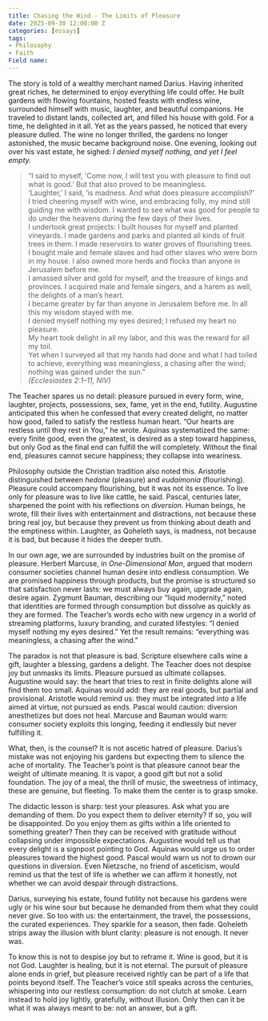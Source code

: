 ```yaml
---
title: Chasing the Wind - The Limits of Pleasure  
date: 2025-09-30 12:00:00 Z
categories: [essays]
tags:
- Philosophy
- Faith
Field name: 
---
```

The story is told of a wealthy merchant named Darius. Having inherited great riches, he determined to enjoy everything life could offer. He built gardens with flowing fountains, hosted feasts with endless wine, surrounded himself with music, laughter, and beautiful companions. He traveled to distant lands, collected art, and filled his house with gold. For a time, he delighted in it all. Yet as the years passed, he noticed that every pleasure dulled. The wine no longer thrilled, the gardens no longer astonished, the music became background noise. One evening, looking out over his vast estate, he sighed: *I denied myself nothing, and yet I feel empty.*  

> “I said to myself, ‘Come now, I will test you with pleasure to find out what is good.’ But that also proved to be meaningless.  
> ‘Laughter,’ I said, ‘is madness. And what does pleasure accomplish?’  
> I tried cheering myself with wine, and embracing folly, my mind still guiding me with wisdom. I wanted to see what was good for people to do under the heavens during the few days of their lives.  
> I undertook great projects: I built houses for myself and planted vineyards. I made gardens and parks and planted all kinds of fruit trees in them. I made reservoirs to water groves of flourishing trees.  
> I bought male and female slaves and had other slaves who were born in my house. I also owned more herds and flocks than anyone in Jerusalem before me.  
> I amassed silver and gold for myself, and the treasure of kings and provinces. I acquired male and female singers, and a harem as well, the delights of a man’s heart.  
> I became greater by far than anyone in Jerusalem before me. In all this my wisdom stayed with me.  
> I denied myself nothing my eyes desired; I refused my heart no pleasure.  
> My heart took delight in all my labor, and this was the reward for all my toil.  
> Yet when I surveyed all that my hands had done and what I had toiled to achieve, everything was meaningless, a chasing after the wind; nothing was gained under the sun.”  
> *(Ecclesiastes 2:1–11, NIV)*  

The Teacher spares us no detail: pleasure pursued in every form, wine, laughter, projects, possessions, sex, fame, yet in the end, futility. Augustine anticipated this when he confessed that every created delight, no matter how good, failed to satisfy the restless human heart. “Our hearts are restless until they rest in You,” he wrote. Aquinas systematized the same: every finite good, even the greatest, is desired as a step toward happiness, but only God as the final end can fulfill the will completely. Without the final end, pleasures cannot secure happiness; they collapse into weariness.  

Philosophy outside the Christian tradition also noted this. Aristotle distinguished between *hedone* (pleasure) and *eudaimonia* (flourishing). Pleasure could accompany flourishing, but it was not its essence. To live only for pleasure was to live like cattle, he said. Pascal, centuries later, sharpened the point with his reflections on *diversion*. Human beings, he wrote, fill their lives with entertainment and distractions, not because these bring real joy, but because they prevent us from thinking about death and the emptiness within. Laughter, as Qoheleth says, is madness, not because it is bad, but because it hides the deeper truth.  

In our own age, we are surrounded by industries built on the promise of pleasure. Herbert Marcuse, in *One-Dimensional Man*, argued that modern consumer societies channel human desire into endless consumption. We are promised happiness through products, but the promise is structured so that satisfaction never lasts: we must always buy again, upgrade again, desire again. Zygmunt Bauman, describing our “liquid modernity,” noted that identities are formed through consumption but dissolve as quickly as they are formed. The Teacher’s words echo with new urgency in a world of streaming platforms, luxury branding, and curated lifestyles: “I denied myself nothing my eyes desired.” Yet the result remains: “everything was meaningless, a chasing after the wind.”  

The paradox is not that pleasure is bad. Scripture elsewhere calls wine a gift, laughter a blessing, gardens a delight. The Teacher does not despise joy but unmasks its limits. Pleasure pursued as ultimate collapses. Augustine would say: the heart that tries to rest in finite delights alone will find them too small. Aquinas would add: they are real goods, but partial and provisional. Aristotle would remind us: they must be integrated into a life aimed at virtue, not pursued as ends. Pascal would caution: diversion anesthetizes but does not heal. Marcuse and Bauman would warn: consumer society exploits this longing, feeding it endlessly but never fulfilling it.  

What, then, is the counsel? It is not ascetic hatred of pleasure. Darius’s mistake was not enjoying his gardens but expecting them to silence the ache of mortality. The Teacher’s point is that pleasure cannot bear the weight of ultimate meaning. It is vapor, a good gift but not a solid foundation. The joy of a meal, the thrill of music, the sweetness of intimacy, these are genuine, but fleeting. To make them the center is to grasp smoke.  

The didactic lesson is sharp: test your pleasures. Ask what you are demanding of them. Do you expect them to deliver eternity? If so, you will be disappointed. Do you enjoy them as gifts within a life oriented to something greater? Then they can be received with gratitude without collapsing under impossible expectations. Augustine would tell us that every delight is a signpost pointing to God. Aquinas would urge us to order pleasures toward the highest good. Pascal would warn us not to drown our questions in diversion. Even Nietzsche, no friend of asceticism, would remind us that the test of life is whether we can affirm it honestly, not whether we can avoid despair through distractions.  

Darius, surveying his estate, found futility not because his gardens were ugly or his wine sour but because he demanded from them what they could never give. So too with us: the entertainment, the travel, the possessions, the curated experiences. They sparkle for a season, then fade. Qoheleth strips away the illusion with blunt clarity: pleasure is not enough. It never was.  

To know this is not to despise joy but to reframe it. Wine is good, but it is not God. Laughter is healing, but it is not eternal. The pursuit of pleasure alone ends in grief, but pleasure received rightly can be part of a life that points beyond itself. The Teacher’s voice still speaks across the centuries, whispering into our restless consumption: do not clutch at smoke. Learn instead to hold joy lightly, gratefully, without illusion. Only then can it be what it was always meant to be: not an answer, but a gift.  

